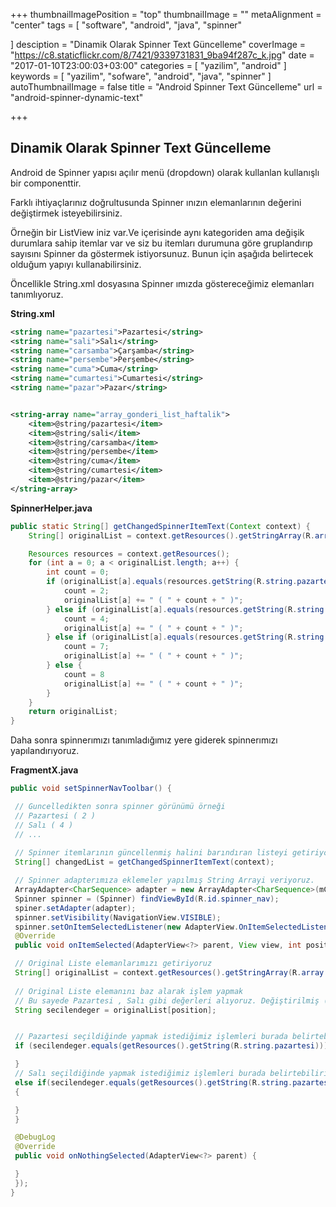 +++
thumbnailImagePosition = "top"
thumbnailImage = ""
metaAlignment = "center"
tags = [
  "software",
  "android",
  "java",
  "spinner"

]
desciption = "Dinamik Olarak Spinner Text Güncelleme"
coverImage = "https://c8.staticflickr.com/8/7421/9339731831_9ba94f287c_k.jpg"
date = "2017-01-10T23:00:03+03:00"
categories = [
  "yazilim",
  "android"
]
keywords = [
  "yazilim",
  "sofware",
  "android",
  "java",
  "spinner"
]
autoThumbnailImage = false
title = "Android Spinner Text Güncelleme"
url = "android-spinner-dynamic-text"

+++


## Dinamik Olarak Spinner Text Güncelleme

Android de Spinner yapısı açılır menü (dropdown) olarak kullanlan kullanışlı bir componenttir.

Farklı ihtiyaçlarınız doğrultusunda Spinner ınızın elemanlarının değerini değiştirmek isteyebilirsiniz.

Örneğin bir ListView iniz var.Ve içerisinde aynı kategoriden ama değişik durumlara sahip itemlar var ve siz bu itemları durumuna göre gruplandırıp sayısını Spinner da göstermek istiyorsunuz. Bunun için aşağıda belirtecek olduğum yapıyı kullanabilirsiniz.

 

Öncellikle String.xml dosyasına Spinner ımızda göstereceğimiz elemanları tanımlıyoruz.

**String.xml**

```xml
<string name="pazartesi">Pazartesi</string>
<string name="sali">Salı</string>
<string name="carsamba">Çarşamba</string>
<string name="persembe">Perşembe</string>
<string name="cuma">Cuma</string>
<string name="cumartesi">Cumartesi</string>
<string name="pazar">Pazar</string>


<string-array name="array_gonderi_list_haftalik">
    <item>@string/pazartesi</item>
    <item>@string/sali</item>
    <item>@string/carsamba</item>
    <item>@string/persembe</item>
    <item>@string/cuma</item>
    <item>@string/cumartesi</item>
    <item>@string/pazar</item>
</string-array>
``` 

**SpinnerHelper.java**

```java
public static String[] getChangedSpinnerItemText(Context context) {
    String[] originalList = context.getResources().getStringArray(R.array.array_gonderi_list_haftalik);

    Resources resources = context.getResources();
    for (int a = 0; a < originalList.length; a++) {
        int count = 0;
        if (originalList[a].equals(resources.getString(R.string.pazartesi))) {
            count = 2;
            originalList[a] += " ( " + count + " )";
        } else if (originalList[a].equals(resources.getString(R.string.sali))) {
            count = 4;
            originalList[a] += " ( " + count + " )";
        } else if (originalList[a].equals(resources.getString(R.string.carsamba))) {
            count = 7;
            originalList[a] += " ( " + count + " )";
        } else {
            count = 8
            originalList[a] += " ( " + count + " )";
        }
    }
    return originalList;
}
```

Daha sonra spinnerımızı tanımladığımız yere giderek spinnerımızı yapılandırıyoruz.

**FragmentX.java**

```java
public void setSpinnerNavToolbar() {

 // Guncelledikten sonra spinner görünümü örneği
 // Pazartesi ( 2 )
 // Salı ( 4 )
 // ... 
 
 // Spinner itemlarının güncellenmiş halini barındıran listeyi getiriyoruz.
 String[] changedList = getChangedSpinnerItemText(context);

 // Spinner adapterımıza eklemeler yapılmış String Arrayi veriyoruz.
 ArrayAdapter<CharSequence> adapter = new ArrayAdapter<CharSequence>(mContext, R.layout.spinner_nav_item_layout,changedList);
 Spinner spinner = (Spinner) findViewById(R.id.spinner_nav);
 spiner.setAdapter(adapter);
 spinner.setVisibility(NavigationView.VISIBLE);
 spinner.setOnItemSelectedListener(new AdapterView.OnItemSelectedListener() {
 @Override
 public void onItemSelected(AdapterView<?> parent, View view, int position, long id) {

 // Original Liste elemanlarımızı getiriyoruz 
 String[] originalList = context.getResources().getStringArray(R.array.array_gonderi_list_haftalik);
 
 // Original Liste elemanını baz alarak işlem yapmak 
 // Bu sayede Pazartesi , Salı gibi değerleri alıyoruz. Değiştirilmiş (güncellenmiş) değerleri sadece görünüm için kullanıyoruz.
 String secilendeger = originalList[position];


 // Pazartesi seçildiğinde yapmak istediğimiz işlemleri burada belirtebiliriz.
 if (secilendeger.equals(getResources().getString(R.string.pazartesi))) {

 } 
 // Salı seçildiğinde yapmak istediğimiz işlemleri burada belirtebiliriz.
 else if(secilendeger.equals(getResources().getString(R.string.pazartesi)))
 {

 }
 }

 @DebugLog
 @Override
 public void onNothingSelected(AdapterView<?> parent) {

 }
 });
}
```
 


